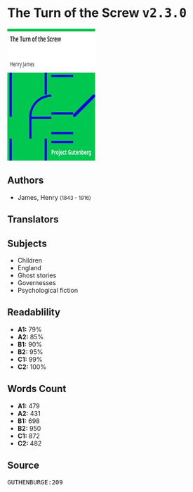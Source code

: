 # The Turn of the Screw <kbd>v2.3.0</kbd>

![](./cover.medium.jpg "")

## Authors


 - James, Henry <small>(1843 - 1916)</small>

## Translators



## Subjects


 - Children
 - England
 - Ghost stories
 - Governesses
 - Psychological fiction

## Readablility


 - **A1:** 79%
 - **A2:** 85%
 - **B1:** 90%
 - **B2:** 95%
 - **C1:** 99%
 - **C2:** 100%

## Words Count


 - **A1:** 479
 - **A2:** 431
 - **B1:** 698
 - **B2:** 950
 - **C1:** 872
 - **C2:** 482

## Source


<kbd>GUTHENBURGE:209</kbd>
